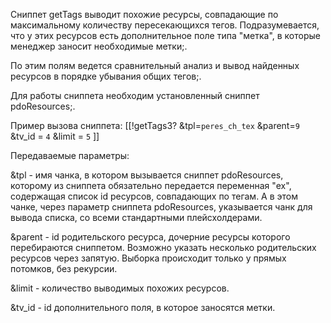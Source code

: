 Сниппет getTags выводит похожие ресурсы, совпадающие по максимальному количеству пересекающихся тегов. Подразумевается, что у этих ресурсов есть дополнительное поле типа "метка", в которые менеджер заносит необходимые метки;.

По этим полям ведется сравнительный анализ и вывод найденных ресурсов в порядке убывания общих тегов;.

Для работы сниппета необходим установленный сниппет pdoResources;.

Пример вызова сниппета:
[[!getTags3? 
&tpl=`peres_ch_tex` &parent=`9` 
&tv_id = `4` &limit = `5`
]]

Передаваемые параметры:

&tpl - имя чанка, в котором вызывается сниппет pdoResources, которому из сниппета обязательно передается переменная "ex", содержащая список id ресурсов, совпадающих по тегам. А в этом чанке, через параметр сниппета pdoResources, указывается чанк для вывода списка, со всеми стандартными плейсхолдерами.

&parent - id родительского ресурса, дочерние ресурсы которого перебираются сниппетом. Возможно указать несколько родительских ресурсов через запятую. Выборка происходит только у прямых потомков, без рекурсии.

&limit - количество выводимых похожих ресурсов.

&tv_id - id дополнительного поля, в которое заносятся метки.
